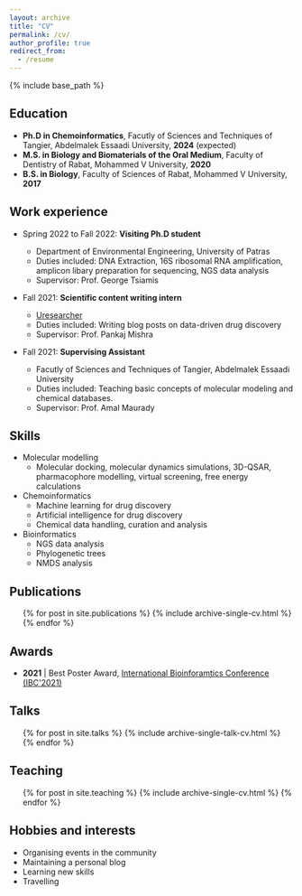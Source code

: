 ```yaml
---
layout: archive
title: "CV"
permalink: /cv/
author_profile: true
redirect_from:
  - /resume
---
```


{% include base_path %}

## Education
* **Ph.D in Chemoinformatics**, Facutly of Sciences and Techniques of Tangier, Abdelmalek Essaadi University, **2024** (expected)
* **M.S. in Biology and Biomaterials of the Oral Medium**, Faculty of Dentistry of Rabat, Mohammed V University, **2020**
* **B.S. in Biology**, Faculty of Sciences of Rabat, Mohammed V University, **2017**

## Work experience
* Spring 2022 to Fall 2022: **Visiting Ph.D student** 
  * Department of Environmental Engineering, University of Patras
  * Duties included: DNA Extraction, 16S ribosomal RNA amplification, amplicon libary preparation for sequencing, NGS data analysis
  * Supervisor: Prof. George Tsiamis
  
* Fall 2021: **Scientific content writing intern**
  * [Uresearcher](https://uresearcher.com/)
  * Duties included: Writing blog posts on data-driven drug discovery
  * Supervisor: Prof. Pankaj Mishra 

* Fall 2021: **Supervising Assistant**
  * Facutly of Sciences and Techniques of Tangier, Abdelmalek Essaadi University
  * Duties included: Teaching basic concepts of molecular modeling and chemical databases. 
  * Supervisor: Prof. Amal Maurady
  
## Skills
* Molecular modelling
  * Molecular docking, molecular dynamics simulations, 3D-QSAR, pharmacophore modelling, virtual screening, free energy calculations
* Chemoinformatics
  * Machine learning for drug discovery
  * Artificial intelligence for drug discovery
  * Chemical data handling, curation and analysis
* Bioinformatics
  * NGS data analysis
  * Phylogenetic trees
  * NMDS analysis

## Publications
  <ul>{% for post in site.publications %}
    {% include archive-single-cv.html %}
  {% endfor %}</ul>
  
## Awards
* **2021** \| Best Poster Award, [International Bioinforamtics Conference (IBC'2021)](https://sites.google.com/view/ibc2021/home)

  
## Talks
  <ul>{% for post in site.talks %}
    {% include archive-single-talk-cv.html %}
  {% endfor %}</ul>
  
## Teaching
  <ul>{% for post in site.teaching %}
    {% include archive-single-cv.html %}
  {% endfor %}</ul>
  
## Hobbies and interests
* Organising events in the community
* Maintaining a personal blog
* Learning new skills
* Travelling
